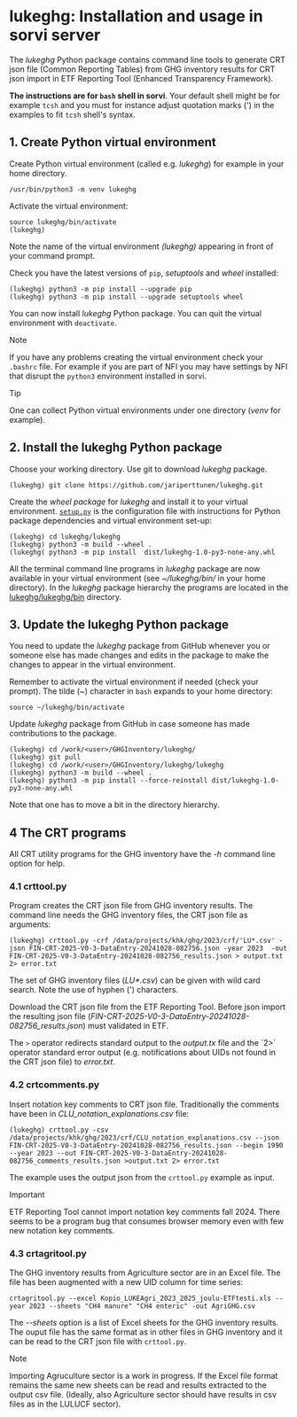# lukeghg: Installation and usage in sorvi server
The *lukeghg* Python package contains command line tools to generate CRT json  file (Common Reporting Tables)
from GHG inventory results for CRT json import in ETF Reporting Tool (Enhanced Transparency Framework).

**The instructions are for `bash` shell in sorvi**. Your default shell might be for example `tcsh` 
and you must for instance adjust quotation marks (') in the examples to fit `tcsh` shell's syntax. 

## 1. Create Python virtual environment

Create Python virtual environment (called e.g. *lukeghg*) for example in your home directory.

	/usr/bin/python3 -m venv lukeghg

Activate the virtual environment:

	source lukeghg/bin/activate
	(lukeghg)

Note the name of the virtual environment *(lukeghg)* appearing in front of your command prompt.

Check you have the latest versions of `pip`, *setuptools* and *wheel* installed:

	(lukeghg) python3 -m pip install --upgrade pip
	(lukeghg) python3 -m pip install --upgrade setuptools wheel

You can now install *lukeghg* Python package. You can quit the virtual environment with `deactivate`.

>[!NOTE]
>If you have any problems creating the virtual environment check your `.bashrc` file. For example 
>if you are part of NFI  you may have settings by NFI that  disrupt the `python3`
>environment installed in sorvi.

>[!TIP] 
>One can collect Python virtual environments under one directory (*venv* for example). 

## 2. Install the lukeghg Python package
Choose your working directory. Use git to download *lukeghg* package.

	(lukeghg) git clone https://github.com/jariperttunen/lukeghg.git

Create the *wheel package* for *lukeghg* and install it to your virtual environment. 
[`setup.py`](lukeghg/setup.py) is the configuration file with instructions 
for Python package dependencies and virtual environment set-up:

	(lukeghg) cd lukeghg/lukeghg
	(lukeghg) python3 -m build --wheel .
	(lukeghg( python3 -m pip install  dist/lukeghg-1.0-py3-none-any.whl

All the terminal command line programs in *lukeghg* package are now available in your virtual environment
(see *~/lukeghg/bin/* in your home directory). In the *lukeghg* package hierarchy the programs are located
in the [lukeghg/lukeghg/bin](lukeghg/lukeghg/bin) directory.

## 3. Update the lukeghg Python package

You need to update the *lukeghg* package from GitHub whenever you or someone else has made changes
and edits in the package to make the changes to appear in the virtual environment.

Remember to activate the virtual environment if needed (check your
prompt). The tilde (~) character in `bash` expands to your home directory: 

	source ~/lukeghg/bin/activate

Update *lukeghg* package from GitHub in case someone has made contributions to the package.

	(lukeghg) cd /work/<user>/GHGInventory/lukeghg/
	(lukeghg) git pull
	(lukeghg) cd /work/<user>/GHGInventory/lukeghg/lukeghg
	(lukeghg) python3 -m build --wheel .
	(lukeghg) python3 -m pip install --force-reinstall dist/lukeghg-1.0-py3-none-any.whl

Note that one has to move a bit in the directory hierarchy.

## 4 The CRT programs

All CRT utility programs for the GHG inventory have the *-h* command line option for help.

### 4.1 crttool.py

Program creates the CRT json file from GHG inventory results. The command line needs the GHG inventory files,
the CRT json file as arguments:

	(lukeghg) crttool.py -crf /data/projects/khk/ghg/2023/crf/'LU*.csv' -json FIN-CRT-2025-V0-3-DataEntry-20241028-082756.json -year 2023  -out FIN-CRT-2025-V0-3-DataEntry-20241028-082756_results.json > output.txt 2> error.txt
	
The set of GHG inventory files (*LU\*.csv*) can be given with wild card search. Note the use of hyphen (') characters.

Download the CRT json file from the ETF Reporting Tool. Before json import the resulting json file 
(*FIN-CRT-2025-V0-3-DataEntry-20241028-082756_results.json*) must validated in ETF.

The `>` operator redirects standard output to the *output.tx* file and the `2>´ operator standard error output (e.g. notifications
about UIDs not found in the CRT json file) to *error.txt*.

### 4.2 crtcomments.py
Insert notation key comments to CRT json file. Traditionally the comments have been in *CLU_notation_explanations.csv* file:

	(lukeghg) crttool.py -csv  /data/projects/khk/ghg/2023/crf/CLU_notation_explanations.csv --json FIN-CRT-2025-V0-3-DataEntry-20241028-082756_results.json --begin 1990 --year 2023 --out FIN-CRT-2025-V0-3-DataEntry-20241028-082756_comments_results.json >output.txt 2> error.txt
	
The example uses the output json from the `crttool.py` example as input. 

>[!IMPORTANT]
>ETF Reporting Tool cannot import notation key comments fall 2024. There seems to be a program bug that consumes 
>browser memory even with few new notation key comments.

### 4.3 crtagritool.py
The GHG inventory results from Agriculture sector are in an Excel file. The file has been augmented with a new UID column
for time series:

	crtagritool.py --excel Kopio_LUKEAgri_2023_2025_joulu-ETFtesti.xls --year 2023 --sheets "CH4 manure" "CH4 enteric" -out AgriGHG.csv

The *--sheets* option is a list of Excel sheets for the GHG inventory results. The ouput file has the same format as
in other files in GHG inventory and it can be read to the CRT json file with `crttool.py`.

>[!NOTE]
>Importing Agruculture sector is a work in progress. If the Excel file format remains the same new sheets can be read and results extracted
>to the output csv file. (Ideally, also Agriculture sector should have results in csv files as in the LULUCF sector). 
